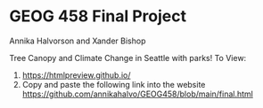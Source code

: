 # GEOG 458 Final Project
Annika Halvorson and Xander Bishop


Tree Canopy and Climate Change in Seattle
with parks!
To View:
1. https://htmlpreview.github.io/
2. Copy and paste the following link into the website
https://github.com/annikahalvo/GEOG458/blob/main/final.html
